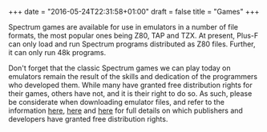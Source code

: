 +++
date = "2016-05-24T22:31:58+01:00"
draft = false
title = "Games"
+++

Spectrum games are available for use in emulators in a number of file formats, the most popular ones being
Z80, TAP and TZX. At present, Plus-F can only load and run Spectrum programs distributed as Z80 files. Further, it
can only run 48k programs.

Don't forget that the classic Spectrum games we can play today on emulators remain the result of the skills and
dedication of the programmers who developed them. While many have granted free distribution rights for their games,
others have not, and it is their right to do so. As such, please be considerate when downloading emulator files,
and refer to the information [here](http://www.worldofspectrum.org/permits),
[here](http://www.worldofspectrum.org/permits/publishers.html) and [here](http://www.worldofspectrum.org/permits/individuals.html)
for full details on which publishers and developers have granted free distribution rights.
